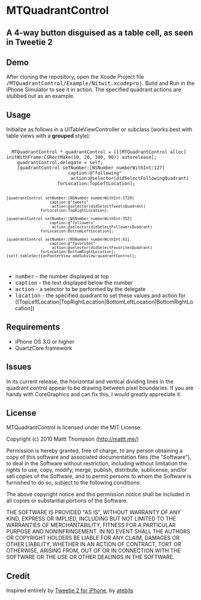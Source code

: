 MTQuadrantControl
=================

## A 4-way button disguised as a table cell, as seen in Tweetie 2


## Demo

After cloning the repository, open the Xcode Project file <tt>/MTQuadrantControl/Example/Nitwit.xcodeproj</tt>. Build and Run in the iPhone Simulator to see it in action. The specified quadrant actions are stubbed out as an example.

## Usage

Initialize as follows in a UITableViewController or subclass (works best with table views with a <strong>grouped</strong> style):

<code>
  MTQuadrantControl * quadrantControl = [[[MTQuadrantControl alloc] initWithFrame:CGRectMake(10, 20, 300, 90)] autorelease];
	quadrantControl.delegate = self;
	[quadrantControl setNumber:[NSNumber numberWithInt:127]
					   caption:@"following"
						action:@selector(didSelectFollowingQuadrant)
				   forLocation:TopLeftLocation];
	
	[quadrantControl setNumber:[NSNumber numberWithInt:1728]
					   caption:@"tweets" 
						action:@selector(didSelectTweetsQuadrant)
				   forLocation:TopRightLocation];
	
	[quadrantControl setNumber:[NSNumber numberWithInt:352] 
					   caption:@"followers" 
						action:@selector(didSelectFollowersQuadrant)
				   forLocation:BottomLeftLocation];
	
	[quadrantControl setNumber:[NSNumber numberWithInt:61] 
					   caption:@"favorites" 
						action:@selector(didSelectFavoritesQuadrant)
				   forLocation:BottomRightLocation];
	[self.tableSectionFooterView addSubview:quadrantControl];
</code>

- <tt>number</tt> - the number displayed at top
- <tt>caption</tt> - the text displayed below the number
- <tt>action</tt> - a selector to be performed by the delegate
- <tt>location</tt> - the specified quadrant to set these values and action for ([TopLeftLocation|TopRightLocation|BottomLeftLocation|BottomRightLocation])

## Requirements

- iPhone OS 3.0 or higher
- QuartzCore framework

## Issues

In its current release, the horizontal and vertical dividing lines in the quadrant control appear to be drawing between pixel boundaries. If you are handy with CoreGraphics and can fix this, I would greatly appreciate it.

## License

MTQuadrantControl is licensed under the MIT License:

  Copyright (c) 2010 Mattt Thompson (http://mattt.me/)

  Permission is hereby granted, free of charge, to any person obtaining a copy
  of this software and associated documentation files (the "Software"), to deal
  in the Software without restriction, including without limitation the rights
  to use, copy, modify, merge, publish, distribute, sublicense, and/or sell
  copies of the Software, and to permit persons to whom the Software is
  furnished to do so, subject to the following conditions:

  The above copyright notice and this permission notice shall be included in
  all copies or substantial portions of the Software.

  THE SOFTWARE IS PROVIDED "AS IS", WITHOUT WARRANTY OF ANY KIND, EXPRESS OR
  IMPLIED, INCLUDING BUT NOT LIMITED TO THE WARRANTIES OF MERCHANTABILITY,
  FITNESS FOR A PARTICULAR PURPOSE AND NONINFRINGEMENT. IN NO EVENT SHALL THE
  AUTHORS OR COPYRIGHT HOLDERS BE LIABLE FOR ANY CLAIM, DAMAGES OR OTHER
  LIABILITY, WHETHER IN AN ACTION OF CONTRACT, TORT OR OTHERWISE, ARISING FROM,
  OUT OF OR IN CONNECTION WITH THE SOFTWARE OR THE USE OR OTHER DEALINGS IN
  THE SOFTWARE.
  
## Credit

Inspired entirely by [Tweetie 2 for iPhone](http://www.atebits.com/tweetie-iphone/), by [atebits](http://www.atebits.com/)